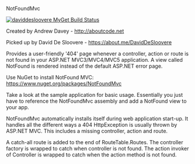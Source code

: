 NotFoundMvc

[![daviddesloovere MyGet Build Status](https://www.myget.org/BuildSource/Badge/daviddesloovere?identifier=42e5a458-d3c2-4b20-a5e3-bf0a09d580aa)](https://www.myget.org/)

Created by Andrew Davey - http://aboutcode.net

Picked up by David De Sloovere - https://about.me/DavidDeSloovere

Provides a user-friendly '404' page whenever a controller, action or route is not found in your ASP.NET MVC3/MVC4/MVC5 application.
A view called NotFound is rendered instead of the default ASP.NET error page.

Use NuGet to install NotFound MVC: https://www.nuget.org/packages/NotFoundMvc

Take a look at the sample application for basic usage. Essentially you just have to reference the NotFoundMvc assembly and add a NotFound view to your app.

NotFoundMvc automatically installs itself during web application start-up. It handles all the different ways a 404 HttpException is usually thrown by ASP.NET MVC. This includes a missing controller, action and route.

A catch-all route is added to the end of RouteTable.Routes.
The controller factory is wrapped to catch when controller is not found.
The action invoker of Controller is wrapped to catch when the action method is not found.
